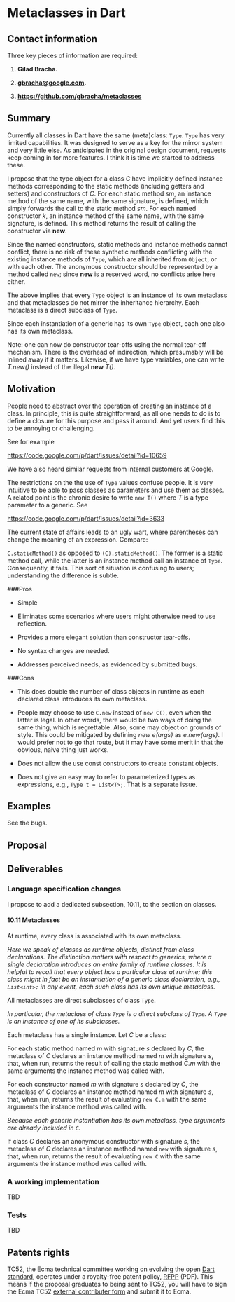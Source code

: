 # Metaclasses in Dart


## Contact information

Three key pieces of information are required:

1. **Gilad Bracha.** 

2. **gbracha@google.com.** 

3. **https://github.com/gbracha/metaclasses** 

## Summary

Currently all classes in Dart have the same (meta)class: `Type`. `Type` has very limited capabilities. It was designed to serve as a key for the mirror system and very little else. As anticipated in the original design document, requests keep coming in for more features. I think it is time we started to address these.

I propose that the type object for a class *C* have implicitly defined instance methods corresponding to the static methods (including getters and setters) and constructors of *C*.
For each static method *sm*, an instance method of the same name, with the same signature, is defined, which simply forwards the call to the static method *sm*. For each named constructor *k*, an instance method of the same name, with the same signature, is defined. This method returns the result of calling the constructor via **new**.

Since the named constructors, static methods and instance methods cannot conflict, there is no risk of these synthetic methods conflicting with the existing instance methods of `Type`, which are all inherited from `Object`, or with each other. The anonymous constructor should be represented by a method called `new`; since **new** is a reserved word, no conflicts arise here either.

The above implies that every `Type` object is an instance of its own metaclass and that metaclasses do not mirror the inheritance hierarchy. Each metaclass is a direct subclass of `Type`. 

Since each instantiation of a generic has its own `Type` object, each one also has its own metaclass.

Note: one can now do constructor tear-offs using the normal tear-off mechanism. There is the overhead of indirection, which presumably will be inlined away if it matters. Likewise, if we have type variables, one can write *T.new()* instead of the illegal **new** *T()*.


## Motivation

People need to abstract over the operation of creating an instance of a class. In principle, this is quite straightforward, as all one needs to do is to define a closure for this purpose and pass it around. And yet users find this to be annoying or challenging.

See for example

https://code.google.com/p/dart/issues/detail?id=10659

We have also heard similar requests from internal customers at Google.

The restrictions on the the use of `Type` values confuse people. It is very intuitive to be able to pass classes as parameters and use them as classes. A related point is the chronic desire to write `new T()` where *T* is a type parameter to a generic. See

https://code.google.com/p/dart/issues/detail?id=3633


The current state of affairs leads to an ugly wart, where parentheses can change the meaning of an expression. Compare:

`C.staticMethod()` as opposed to `(C).staticMethod()`. The former is a static method call, while the latter is an instance method call an instance of `Type`. Consequently, it fails. This sort of situation is confusing to users; understanding the difference is subtle. 

###Pros

* Simple

* Eliminates some scenarios where users might otherwise need to use reflection.

* Provides a more elegant solution than constructor tear-offs. 

* No syntax changes are needed.

* Addresses perceived needs, as evidenced by submitted bugs.




 
###Cons

* This does double the number of class objects in runtime as each declared class introduces its own metaclass. 

* People may choose to use `C.new` instead of `new C()`, even when the latter is legal. In other words, there would be two ways of doing the same thing, which is regrettable.
Also, some may object on grounds of style. This could be mitigated by defining *new e(args)* as *e.new(args)*. I would prefer not to go that route, but it may have some merit in that the obvious, naive thing just works.

* Does not allow the use const constructors to create constant objects.

* Does not give an easy way to refer to parameterized types as expressions, e.g., `Type t = List<T>;`. That is a separate issue.


## Examples

See the bugs.


## Proposal

## Deliverables


### Language specification changes

I propose to add a dedicated subsection, 10.11, to the section on classes.

#### 10.11 Metaclasses

At runtime, every class is associated with its own metaclass. 

*Here we speak of classes as runtime objects, distinct from class declarations. The distinction matters with respect to generics, where a single declaration introduces an entire family of runtime classes.  It is helpful to recall that every object has a particular class at runtime; this class might in fact be an instantiation of a generic class declaration, e.g., `List<int>;` in any event, each such class has its own unique metaclass.*

All metaclasses are direct subclasses of class `Type`.  

*In particular, the metaclass of class `Type` is a direct subclass of `Type`. A `Type` is an instance of one of its subclasses.*

Each metaclass has a single instance. Let *C* be a class:

For each static method named *m* with signature *s* declared by *C*,  the metaclass of *C* declares an instance method named *m* with signature *s*, that, when run, returns the result of calling the static method *C.m* with the same arguments the instance method was called with. 

For each constructor named *m* with signature *s* declared by *C*,  the metaclass of *C* declares an instance method named *m* with signature *s*, that, when run, returns the result of evaluating `new C.m` with the same arguments the instance method was called with.

*Because each generic instantiation has its own metaclass, type arguments are already included in `C`.*

If class *C* declares an anonymous constructor with signature *s*, the metaclass of *C* declares an instance method named `new`  with signature *s*, that, when run, returns the result of evaluating `new C` with the same arguments the instance method was called with.





### A working implementation

TBD

### Tests

TBD

## Patents rights

TC52, the Ecma technical committee working on evolving the open [Dart standard][], operates under a royalty-free patent policy, [RFPP][] (PDF). This means if the proposal graduates to being sent to TC52, you will have to sign the Ecma TC52 [external contributer form]() and submit it to Ecma.

[tex]: http://www.latex-project.org/
[language spec]: https://www.dartlang.org/docs/spec/
[dart standard]: http://www.ecma-international.org/publications/standards/Ecma-408.htm
[rfpp]: http://www.ecma-international.org/memento/TC52%20policy/Ecma%20Experimental%20TC52%20Royalty-Free%20Patent%20Policy.pdf
[form]: http://www.ecma-international.org/memento/TC52%20policy/Contribution%20form%20to%20TC52%20Royalty%20Free%20Task%20Group%20as%20a%20non-member.pdf